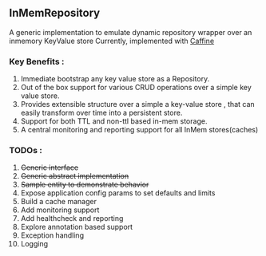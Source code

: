 ## InMemRepository

A generic implementation to emulate dynamic repository wrapper over an inmemory KeyValue store
Currently, implemented with [Caffine](https://github.com/ben-manes/caffeine)

### Key Benefits :
1. Immediate bootstrap any key value store as a Repository.
2. Out of the box support for various CRUD operations over a simple key value store.
3. Provides extensible structure over a simple a key-value store , that can easily transform over time into a persistent store.
4. Support for both TTL and non-ttl based in-mem storage.
5. A central monitoring and reporting support for all InMem stores(caches)



### TODOs : 

1. ~~Generic interface~~
2. ~~Generic abstract implementation~~
3. ~~Sample entity to demonstrate behavior~~
4. Expose application config params to set defaults and limits
5. Build a cache manager
6. Add monitoring support
7. Add healthcheck and reporting
8. Explore annotation based support
9. Exception handling
10. Logging



